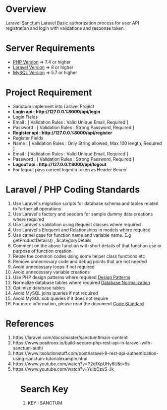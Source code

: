 # Overview
Laravel <a href="https://laravel.com/docs/master/sanctum#main-content" target="_blank">Sanctum</a> Laravel Basic authorization process for user API registration and login with validations and response token.</a>

Server Requirements
=====================================
<ul>
  <li><a href="https://www.php.net/" target="_blank">PHP Version</a> => 7.4 or higher</li>
  <li><a href="https://laravel.com/docs/master" target="_blank">Laravel Version</a> => 8 or higher</li>
  <li><a href="https://www.mysql.com/" target="_blank">MySQL Version</a> => 5.7 or higher</li>
</ul>

# Project Requirement
<ul>
  <li>Sanctum implement into Laravel Project </li>  
  <li><b>Login api : http://127.0.0.1:8000/api/login </b></li>
  <li>Login Fields</li>
  <li>Email : [ Validation Rules : Valid Unique Email, Required ] </li>
  <li>Password : [ Validation Rules : Strong Password, Required ]</li>  
  <li><b>Register api : http://127.0.0.1:8000/api/register </b></li>
  <li>Register Fields</li>
  <li>Name : [ Validation Rules : Only String allowed, Max 100 length, Required ]</li>
  <li>Email : [ Validation Rules : Valid Unique Email, Required ] </li>
  <li>Password : [ Validation Rules : Strong Password, Required ]</li>
  <li><b>Logout api : http://127.0.0.1:8000/api/logout </b></li>
  <li>For logout pass current logedIn token as Header Bearer</li> 
</ul>

# Laravel / PHP Coding Standards
<ol>
 <li>Use Laravel's migration scripts for database schema and tables related to further all operations</li>
 <li>Use Laravel's factory and seeders for sample dummy data creations where required</li>
 <li>Use Laravel's validation using Request classes where required</li>
 <li>Use Laravel's Eloquent and Relationships in models where required</li>
 <li>Use camel case for function name and variable name. E.g getProductDetails() , $categoryDetails </li>
 <li>Comment on the above function with short details of that function use or purpose of function creation. </li>
 <li>Reuse the common codes using some helper class functions etc</li>
 <li>Remove unnecessary code and debug points that are not needed</li>
 <li>Avoid unnecessary loops if not required</li>
 <li>Avoid unnecessary variable creations</li>
 <li>Use PHP design patterns where required <a href="https://refactoring.guru/design-patterns/php" target="_blank">Design Patterns</a></li>    <li>Normalize database tables where required <a href="https://www.guru99.com/database-normalization.html" target="_blank">Database Normalization</a></li>
 <li>Optimize database tables</li>
 <li>Avoid MySQL joins queries if not required</li>
 <li>Avoid MySQL sub queries if it does not require</li>
 <li>For more information, please read the document <a href="https://drive.google.com/drive/folders/1_nxEPw01QnVkVQfZ2WtXyeX7NcQ6ENdh" target='_blank'>Code Standard</a>
</ol>

# References
<ol>
 <li>https://laravel.com/docs/master/sanctum#main-content</li>
 <li>https://www.positronx.io/build-secure-php-rest-api-in-laravel-with-sanctum-auth/</li>
 <li>https://www.itsolutionstuff.com/post/laravel-9-rest-api-authentication-using-sanctum-tutorialexample.html</li>
 <li>https://www.youtube.com/watch?v=P2dfXpUHy6U&t=5s</li>
 <li>https://www.youtube.com/watch?v=YuIbOzvS-Jk</li>
<ol> 

# Search Key
<ol>
  <li>KEY : SANCTUM</li>
</ol>
